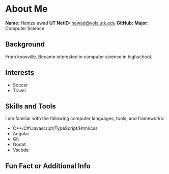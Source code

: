 # About Me

**Name:** Hamza awad
**UT NetID:** hawad@vols.utk.edu
**GitHub:**
**Major:** Computer Science

## Background

From knoxville, Became interested in computer science in highschool.

## Interests

- Soccer
- Travel

## Skills and Tools

I am familiar with the following computer languages, tools, and frameworks:

- C++/C#/Javascript/TypeScript/Html/css
- Angular
- Git
- Godot
- Vscode

## Fun Fact or Additional Info

[soccer]: https://www.espn.com/soccer/scoreboard
